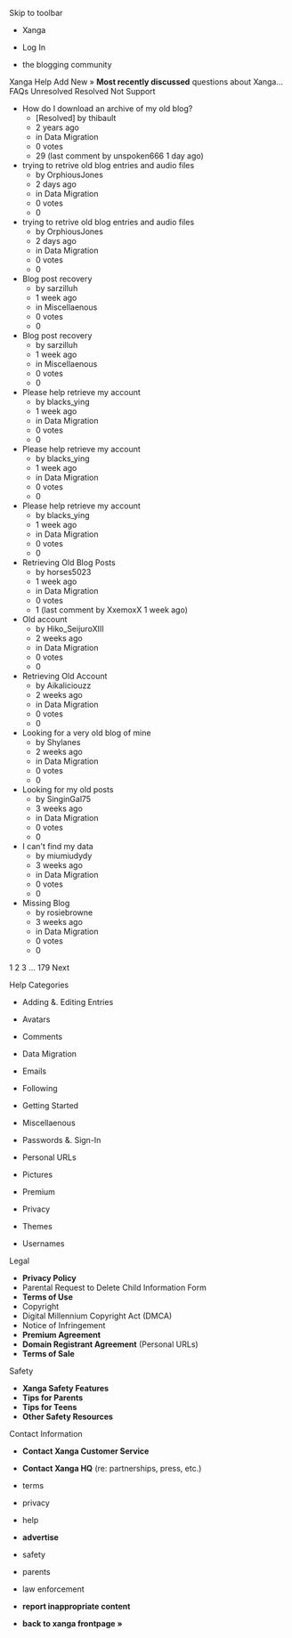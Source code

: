 Skip to toolbar

*   Xanga

*   Log In

*   the blogging community

Xanga Help Add New » **Most recently discussed** questions about Xanga… FAQs Unresolved Resolved Not Support

*   How do I download an archive of my old blog?
    *   \[Resolved\] by thibault
    *   2 years ago
    *   in Data Migration
    *   0 votes
    *   29 (last comment by unspoken666 1 day ago)
*   trying to retrive old blog entries and audio files
    *   by OrphiousJones
    *   2 days ago
    *   in Data Migration
    *   0 votes
    *   0
*   trying to retrive old blog entries and audio files
    *   by OrphiousJones
    *   2 days ago
    *   in Data Migration
    *   0 votes
    *   0
*   Blog post recovery
    *   by sarzilluh
    *   1 week ago
    *   in Miscellaenous
    *   0 votes
    *   0
*   Blog post recovery
    *   by sarzilluh
    *   1 week ago
    *   in Miscellaenous
    *   0 votes
    *   0
*   Please help retrieve my account
    *   by blacks\_ying
    *   1 week ago
    *   in Data Migration
    *   0 votes
    *   0
*   Please help retrieve my account
    *   by blacks\_ying
    *   1 week ago
    *   in Data Migration
    *   0 votes
    *   0
*   Please help retrieve my account
    *   by blacks\_ying
    *   1 week ago
    *   in Data Migration
    *   0 votes
    *   0
*   Retrieving Old Blog Posts
    *   by horses5023
    *   1 week ago
    *   in Data Migration
    *   0 votes
    *   1 (last comment by XxemoxX 1 week ago)
*   Old account
    *   by Hiko\_SeijuroXIII
    *   2 weeks ago
    *   in Data Migration
    *   0 votes
    *   0
*   Retrieving Old Account
    *   by Aikaliciouzz
    *   2 weeks ago
    *   in Data Migration
    *   0 votes
    *   0
*   Looking for a very old blog of mine
    *   by Shylanes
    *   2 weeks ago
    *   in Data Migration
    *   0 votes
    *   0
*   Looking for my old posts
    *   by SinginGal75
    *   3 weeks ago
    *   in Data Migration
    *   0 votes
    *   0
*   I can't find my data
    *   by miumiudydy
    *   3 weeks ago
    *   in Data Migration
    *   0 votes
    *   0
*   Missing Blog
    *   by rosiebrowne
    *   3 weeks ago
    *   in Data Migration
    *   0 votes
    *   0

1 2 3 ... 179 Next

Help Categories

*   Adding &. Editing Entries
*   Avatars
*   Comments
*   Data Migration
*   Emails
*   Following
*   Getting Started
*   Miscellaenous

*   Passwords &. Sign-In
*   Personal URLs
*   Pictures
*   Premium
*   Privacy
*   Themes
*   Usernames

Legal

*   **Privacy Policy**
*   Parental Request to Delete Child Information Form
*   **Terms of Use**
*   Copyright
*   Digital Millennium Copyright Act (DMCA)
*   Notice of Infringement
*   **Premium Agreement**
*   **Domain Registrant Agreement** (Personal URLs)
*   **Terms of Sale**

Safety

*   **Xanga Safety Features**
*   **Tips for Parents**
*   **Tips for Teens**
*   **Other Safety Resources**

Contact Information

*   **Contact Xanga Customer Service**
*   **Contact Xanga HQ** (re: partnerships, press, etc.)

*   terms
*   privacy
*   help
*   **advertise**

*   safety
*   parents
*   law enforcement
*   **report inappropriate content**

*   **back to xanga frontpage »**